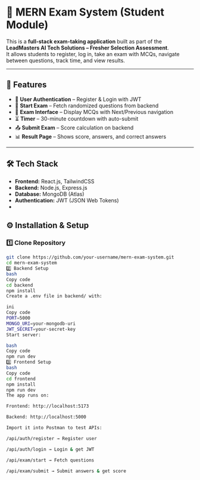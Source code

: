 # 📝 MERN Exam System (Student Module)

This is a **full-stack exam-taking application** built as part of the **LeadMasters AI Tech Solutions – Fresher Selection Assessment**.  
It allows students to register, log in, take an exam with MCQs, navigate between questions, track time, and view results.

---

## 🚀 Features
- 🔑 **User Authentication** – Register & Login with JWT  
- 🎯 **Start Exam** – Fetch randomized questions from backend  
- 📑 **Exam Interface** – Display MCQs with Next/Previous navigation  
- ⏳ **Timer** – 30-minute countdown with auto-submit  
- 📤 **Submit Exam** – Score calculation on backend  
- 📊 **Result Page** – Shows score, answers, and correct answers  

---

## 🛠️ Tech Stack
- **Frontend:** React.js, TailwindCSS  
- **Backend:** Node.js, Express.js  
- **Database:** MongoDB (Atlas)  
- **Authentication:** JWT (JSON Web Tokens)
- 

## ⚙️ Installation & Setup

### 1️⃣ Clone Repository
```bash
git clone https://github.com/your-username/mern-exam-system.git
cd mern-exam-system
2️⃣ Backend Setup
bash
Copy code
cd backend
npm install
Create a .env file in backend/ with:

ini
Copy code
PORT=5000
MONGO_URI=your-mongodb-uri
JWT_SECRET=your-secret-key
Start server:

bash
Copy code
npm run dev
3️⃣ Frontend Setup
bash
Copy code
cd frontend
npm install
npm run dev
The app runs on:

Frontend: http://localhost:5173

Backend: http://localhost:5000

Import it into Postman to test APIs:

/api/auth/register → Register user

/api/auth/login → Login & get JWT

/api/exam/start → Fetch questions

/api/exam/submit → Submit answers & get score
